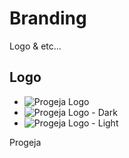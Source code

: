 # Branding

Logo & etc...

## Logo

- ![Progeja Logo](https://raw.github.com/progeja/branding/main/gfx/progeja-logo.svg?sanitize=true)
- ![Progeja Logo - Dark](https://raw.github.com/progeja/branding/main/gfx/progeja-logo-dark.svg?sanitize=true)
- ![Progeja Logo - Light](https://raw.github.com/progeja/branding/main/gfx/progeja-logo-light.svg?sanitize=true)

Progeja